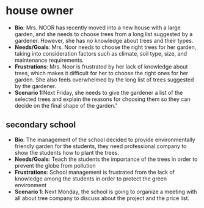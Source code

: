 # house owner

- **Bio**: Mrs. NOOR has recently moved into a new house with a large garden,
  and she needs to choose trees from a long list suggested by a gardener.
  However, she has no knowledge about trees and their types.
- **Needs/Goals**: Mrs. Noor needs to choose the right trees for her garden,
  taking into consideration factors such as climate, soil type, size, and
  maintenance requirements.
- **Frustrations**: Mrs. Noor is frustrated by her lack of knowledge about
  trees, which makes it difficult for her to choose the right ones for her
  garden. She also feels overwhelmed by the long list of trees suggested by the
  gardener.
- **Scenario 1**:Next Friday, she needs to give the gardener a list of the
  selected trees and explain the reasons for choosing them so they can decide on
  the final shape of the garden."

## secondary school

- **Bio**: The management of the school decided to provide environmentally
  friendly garden for the students, they need professional company to show the
  students how to plant the trees.
- **Needs/Goals**: Teach the students the importance of the trees in order to
  prevent the globe from pollution
- **Frustrations**: School management is frustrated from the lack of knowledge
  among the students in order to protect the green environment
- **Scenario 1**: Next Monday, the school is going to organize a meeting with
  all about tree company to discuss about the project and the price list.
